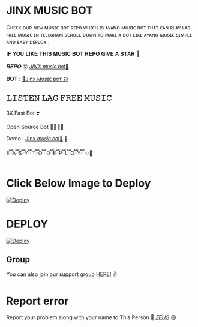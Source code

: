 # JINX MUSIC BOT
 Cʜᴇᴄᴋ ᴏᴜʀ ɴᴇᴡ ᴍᴜsɪᴄ ʙᴏᴛ ʀᴇᴘᴏ 
ᴡʜɪᴄʜ ɪs ᴀʏᴀɴᴏ ᴍᴜsɪᴄ ʙᴏᴛ ᴛʜᴀᴛ ᴄᴀɴ ᴘʟᴀʏ
 ʟᴀɢ ғʀᴇᴇ ᴍᴜsɪᴄ ɪɴ ᴛᴇʟᴇɢʀᴀᴍ sᴄʀᴏʟʟ ᴅᴏᴡɴ ᴛᴏ ᴍᴀᴋᴇ ᴀ ʙᴏᴛ ʟɪᴋᴇ ᴀʏᴀɴᴏ ᴍᴜsɪᴄ sɪᴍᴘʟᴇ ᴀɴᴅ ᴇᴀsʏ ᴅᴇᴘʟᴏʏ :

𝐈𝐅 𝐘𝐎𝐔 𝐋𝐈𝐊𝐄 𝐓𝐇𝐈𝐒 𝐌𝐔𝐒𝐈𝐂 𝐁𝐎𝐓 𝐑𝐄𝐏𝐎 𝐆𝐢𝐕𝐄 𝐀 𝐒𝐓𝐀𝐑 🌟


𝑹𝑬𝑷𝑶 ㊛ [ 𝐽𝐼𝑁𝑋 𝑚𝑢𝑠𝑖𝑐 𝑏𝑜𝑡🦋](https://GitHub.Com/zeusop5/Jinx-Music)

𝐁𝐎𝐓  : [💜Jinx ᴍᴜsɪᴄ ʙᴏᴛ ☊](https://t.me/Jinx_Music_bot)

## 𝙻𝙸𝚂𝚃𝙴𝙽 𝙻𝙰𝙶 𝙵𝚁𝙴𝙴 𝙼𝚄𝚂𝙸𝙲
3X Fast Bot ❣️

Open Source Bot 👨🏻‍💻💫

Demo : [Jinx 𝑚𝑢𝑠𝑖𝑐 𝑏𝑜𝑡💜](https://t.me/Jinx_Music_bot) 🍂

EཽAཽSཽYཽ TཽOཽ DཽEཽPཽLཽOཽYཽ ✨🥀

# Click Below Image to Deploy
[![Deploy](https://telegra.ph/file/99d245e0a72251b595337.jpg)](https://heroku.com/deploy?template=https://github.com/zeusop5/Jinx-music-bot)


# DEPLOY
[![Deploy](https://www.herokucdn.com/deploy/button.svg)](https://heroku.com/deploy?template=https://github.com/zeusop5/Jinx-music-bot)

## Group
You can also join our support group [HERE!](https://t.me/Jinx_support) ✌️

# Report error
Report your problem along with your name to This Person 📲 [𝑍𝐸𝑈𝑆](https://t.me/II_ZEUS_XD_II) 😪



